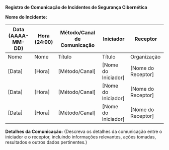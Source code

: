 **Registro de Comunicação de Incidentes de Segurança Cibernética**

**Nome do Incidente:**

| Data (AAAA-MM-DD) | Hora (24:00) | Método/Canal de Comunicação | Iniciador | Receptor |
| --- | --- | --- | --- | --- |
| Nome | Nome | Título | Título | Organização | Organização | Detalhes de Contato | Detalhes de Contato |
| [Data] | [Hora] | [Método/Canal] | [Nome do Iniciador] | [Nome do Receptor] | [Título do Iniciador] | [Título do Receptor] | [Organização do Iniciador] | [Organização do Receptor] | [Detalhes de Contato do Iniciador] | [Detalhes de Contato do Receptor] |
| [Data] | [Hora] | [Método/Canal] | [Nome do Iniciador] | [Nome do Receptor] | [Título do Iniciador] | [Título do Receptor] | [Organização do Iniciador] | [Organização do Receptor] | [Detalhes de Contato do Iniciador] | [Detalhes de Contato do Receptor] |
| [Data] | [Hora] | [Método/Canal] | [Nome do Iniciador] | [Nome do Receptor] | [Título do Iniciador] | [Título do Receptor] | [Organização do Iniciador] | [Organização do Receptor] | [Detalhes de Contato do Iniciador] | [Detalhes de Contato do Receptor] |

**Detalhes da Comunicação:** (Descreva os detalhes da comunicação entre o iniciador e o receptor, incluindo informações relevantes, ações tomadas, resultados e outros dados pertinentes.)